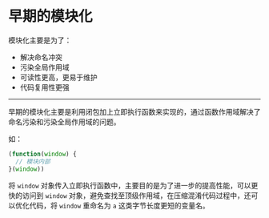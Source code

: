 # 早期的模块化

模块化主要是为了：

- 解决命名冲突
- 污染全局作用域
- 可读性更高，更易于维护
- 代码复用性更强

---

早期的模块化主要是利用闭包加上立即执行函数来实现的，通过函数作用域解决了命名污染和污染全局作用域的问题。

如：

```js
(function(window) {
  // 模块内部
}(window))
```

将 `window` 对象传入立即执行函数中，主要目的是为了进一步的提高性能，可以更快的访问到 `window` 对象，避免查找至顶级作用域，在压缩混淆代码过程中，还可以优化代码，将 `window` 重命名为 `a` 这类字节长度更短的变量名。
